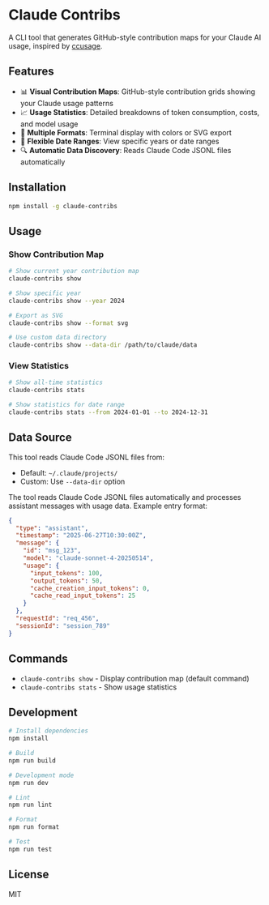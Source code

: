 # Claude Contribs

A CLI tool that generates GitHub-style contribution maps for your Claude AI usage, inspired by [ccusage](https://github.com/ryoppippi/ccusage).

## Features

- 📊 **Visual Contribution Maps**: GitHub-style contribution grids showing your Claude usage patterns
- 📈 **Usage Statistics**: Detailed breakdowns of token consumption, costs, and model usage
- 🎨 **Multiple Formats**: Terminal display with colors or SVG export
- 📅 **Flexible Date Ranges**: View specific years or date ranges
- 🔍 **Automatic Data Discovery**: Reads Claude Code JSONL files automatically

## Installation

```bash
npm install -g claude-contribs
```

## Usage

### Show Contribution Map

```bash
# Show current year contribution map
claude-contribs show

# Show specific year
claude-contribs show --year 2024

# Export as SVG
claude-contribs show --format svg

# Use custom data directory
claude-contribs show --data-dir /path/to/claude/data
```

### View Statistics

```bash
# Show all-time statistics
claude-contribs stats

# Show statistics for date range
claude-contribs stats --from 2024-01-01 --to 2024-12-31
```

## Data Source

This tool reads Claude Code JSONL files from:
- Default: `~/.claude/projects/`
- Custom: Use `--data-dir` option

The tool reads Claude Code JSONL files automatically and processes assistant messages with usage data. Example entry format:
```json
{
  "type": "assistant",
  "timestamp": "2025-06-27T10:30:00Z",
  "message": {
    "id": "msg_123",
    "model": "claude-sonnet-4-20250514",
    "usage": {
      "input_tokens": 100,
      "output_tokens": 50,
      "cache_creation_input_tokens": 0,
      "cache_read_input_tokens": 25
    }
  },
  "requestId": "req_456",
  "sessionId": "session_789"
}
```

## Commands

- `claude-contribs show` - Display contribution map (default command)
- `claude-contribs stats` - Show usage statistics

## Development

```bash
# Install dependencies
npm install

# Build
npm run build

# Development mode
npm run dev

# Lint
npm run lint

# Format
npm run format

# Test
npm run test
```

## License

MIT